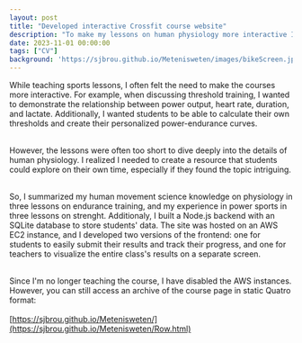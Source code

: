 ```yaml
---
layout: post
title: "Developed interactive Crossfit course website"
description: "To make my lessons on human physiology more interactive I developed a interactive course website"
date: 2023-11-01 00:00:00
tags: ["CV"]
background: 'https://sjbrou.github.io/Metenisweten/images/bikeScreen.jpg'
---
```


While teaching sports lessons, I often felt the need to make the courses more interactive. For example, when discussing threshold training, I wanted to demonstrate the relationship between power output, heart rate, duration, and lactate. Additionally, I wanted students to be able to calculate their own thresholds and create their personalized power-endurance curves.
<br><br>

However, the lessons were often too short to dive deeply into the details of human physiology. I realized I needed to create a resource that students could explore on their own time, especially if they found the topic intriguing.
<br><br>

So, I summarized my human movement science knowledge on physiology in three lessons on endurance training, and my experience in power sports in three lessons on strenght. Additionaly, I built a Node.js backend with an SQLite database to store students' data. The site was hosted on an AWS EC2 instance, and I developed two versions of the frontend: one for students to easily submit their results and track their progress, and one for teachers to visualize the entire class's results on a separate screen.
<br><br>

Since I'm no longer teaching the course, I have disabled the AWS instances. However, you can still access an archive of the course page in static Quatro format: <br><br> [https://sjbrou.github.io/Metenisweten/](https://sjbrou.github.io/Metenisweten/Row.html)